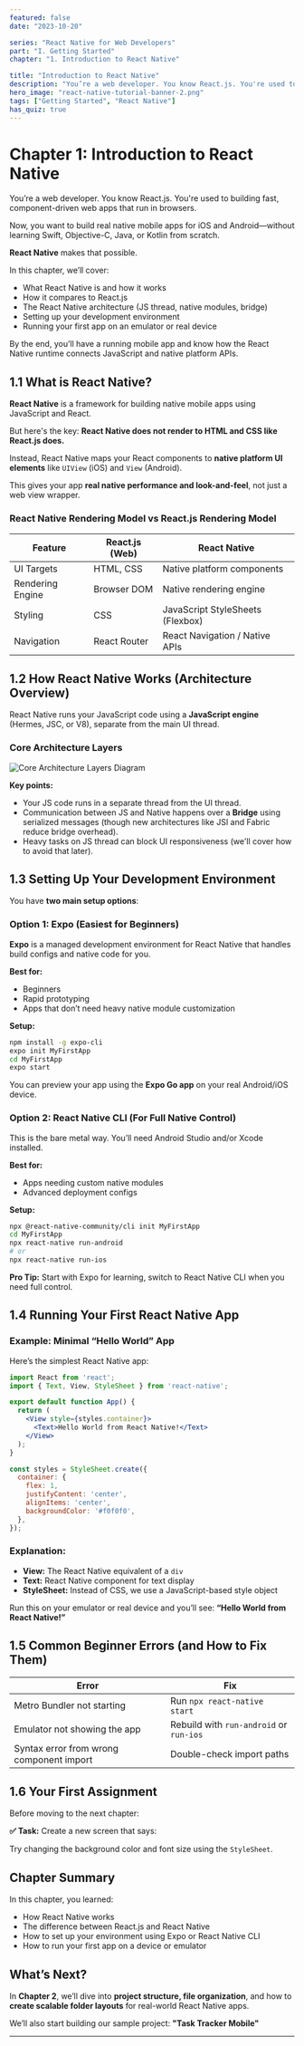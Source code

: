 ```yaml
---
featured: false
date: "2023-10-20"

series: "React Native for Web Developers"
part: "I. Getting Started"
chapter: "1. Introduction to React Native"

title: "Introduction to React Native"
description: "You’re a web developer. You know React.js. You're used to building fast, component-driven web apps that run in browsers. React Native makes that possible."
hero_image: "react-native-tutorial-banner-2.png"
tags: ["Getting Started", "React Native"]
has_quiz: true
---
```


# Chapter 1: Introduction to React Native

You’re a web developer. You know React.js. You're used to building fast, component-driven web apps that run in browsers.

Now, you want to build real native mobile apps for iOS and Android—without learning Swift, Objective-C, Java, or Kotlin from scratch.

**React Native** makes that possible.

In this chapter, we’ll cover:

* What React Native is and how it works
* How it compares to React.js
* The React Native architecture (JS thread, native modules, bridge)
* Setting up your development environment
* Running your first app on an emulator or real device

By the end, you’ll have a running mobile app and know how the React Native runtime connects JavaScript and native platform APIs.

## 1.1 What is React Native?

**React Native** is a framework for building native mobile apps using JavaScript and React.

But here's the key: **React Native does not render to HTML and CSS like React.js does.**

Instead, React Native maps your React components to **native platform UI elements** like `UIView` (iOS) and `View` (Android).

This gives your app **real native performance and look-and-feel**, not just a web view wrapper.

### React Native Rendering Model vs React.js Rendering Model

| Feature          | React.js (Web) | React Native                     |
| ---------------- | -------------- | -------------------------------- |
| UI Targets       | HTML, CSS      | Native platform components       |
| Rendering Engine | Browser DOM    | Native rendering engine          |
| Styling          | CSS            | JavaScript StyleSheets (Flexbox) |
| Navigation       | React Router   | React Navigation / Native APIs   |

## 1.2 How React Native Works (Architecture Overview)

React Native runs your JavaScript code using a **JavaScript engine** (Hermes, JSC, or V8), separate from the main UI thread.

### Core Architecture Layers

![Core Architecture Layers Diagram](./core-arch-layers-2.png)

**Key points:**

* Your JS code runs in a separate thread from the UI thread.
* Communication between JS and Native happens over a **Bridge** using serialized messages (though new architectures like JSI and Fabric reduce bridge overhead).
* Heavy tasks on JS thread can block UI responsiveness (we'll cover how to avoid that later).

## 1.3 Setting Up Your Development Environment

You have **two main setup options**:

### Option 1: Expo (Easiest for Beginners)

**Expo** is a managed development environment for React Native that handles build configs and native code for you.

**Best for:**

* Beginners
* Rapid prototyping
* Apps that don’t need heavy native module customization

**Setup:**

```bash
npm install -g expo-cli
expo init MyFirstApp
cd MyFirstApp
expo start
```

You can preview your app using the **Expo Go app** on your real Android/iOS device.

### Option 2: React Native CLI (For Full Native Control)

This is the bare metal way. You’ll need Android Studio and/or Xcode installed.

**Best for:**

* Apps needing custom native modules
* Advanced deployment configs

**Setup:**

```bash
npx @react-native-community/cli init MyFirstApp
cd MyFirstApp
npx react-native run-android
# or
npx react-native run-ios
```

**Pro Tip:**
Start with Expo for learning, switch to React Native CLI when you need full control.

## 1.4 Running Your First React Native App

### Example: Minimal “Hello World” App

Here’s the simplest React Native app:

```jsx
import React from 'react';
import { Text, View, StyleSheet } from 'react-native';

export default function App() {
  return (
    <View style={styles.container}>
      <Text>Hello World from React Native!</Text>
    </View>
  );
}

const styles = StyleSheet.create({
  container: {
    flex: 1,
    justifyContent: 'center',
    alignItems: 'center',
    backgroundColor: '#f0f0f0',
  },
});
```

### Explanation:

* **View:** The React Native equivalent of a `div`
* **Text:** React Native component for text display
* **StyleSheet:** Instead of CSS, we use a JavaScript-based style object

Run this on your emulator or real device and you’ll see:
**“Hello World from React Native!”**

## 1.5 Common Beginner Errors (and How to Fix Them)

| Error                                    | Fix                                     |
| ---------------------------------------- | --------------------------------------- |
| Metro Bundler not starting               | Run `npx react-native start`            |
| Emulator not showing the app             | Rebuild with `run-android` or `run-ios` |
| Syntax error from wrong component import | Double-check import paths               |

## 1.6 Your First Assignment

Before moving to the next chapter:

**✅ Task:** Create a new screen that says:

Try changing the background color and font size using the `StyleSheet`.

## **Chapter Summary**

In this chapter, you learned:

* How React Native works
* The difference between React.js and React Native
* How to set up your environment using Expo or React Native CLI
* How to run your first app on a device or emulator

## What’s Next?

In **Chapter 2**, we’ll dive into **project structure, file organization**, and how to **create scalable folder layouts** for real-world React Native apps.

We’ll also start building our sample project:
**"Task Tracker Mobile"**

---

<!-- ## **Quick Quiz: Test Your Understanding**

- What does React Native render UI elements into?
  - HTML Elements
  - Native UI Components
  - WebViews
  - Canvas
- What is the purpose of the React Native Bridge?
   - Render CSS faster
   - Connect JS code with native modules
   - Manage API requests
   - Host images
- Which of the following is **not** a React Native component?
   - View
   - Text
   - Div
   - ScrollView
- True or False: React Native apps run in the browser.

**Answers:**

1. **B**
2. **B**
3. **C**
4. **False** -->
